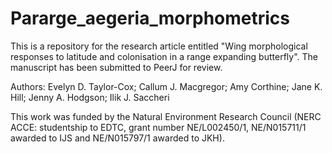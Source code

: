 # Pararge_aegeria_morphometrics

This is a repository for the research article entitled "Wing morphological responses to latitude and colonisation in a range expanding butterfly". The manuscript has been submitted to PeerJ for review.

Authors: Evelyn D. Taylor-Cox; Callum J. Macgregor; Amy Corthine; Jane K. Hill; Jenny A. Hodgson; Ilik J. Saccheri

This work was funded by the Natural Environment Research Council (NERC ACCE: studentship to EDTC, grant number NE/L002450/1, NE/N015711/1 awarded to IJS and NE/N015797/1 awarded to JKH).
